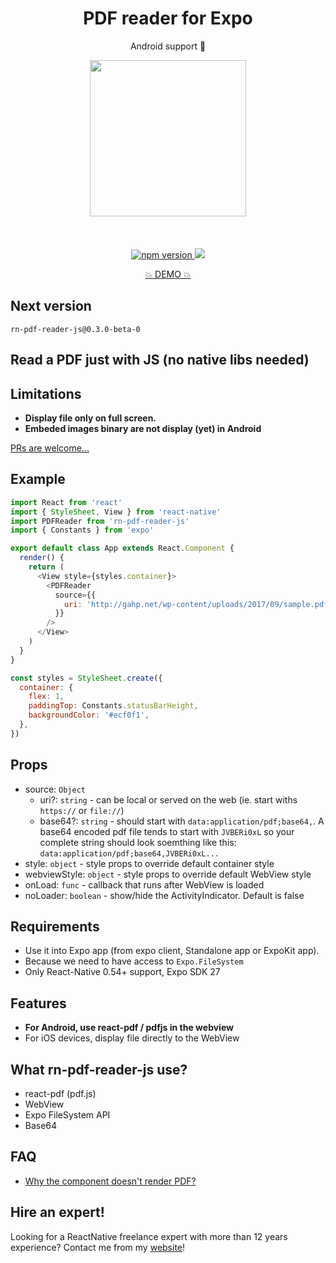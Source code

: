 <h1 align="center">PDF reader for Expo</h1>
<p align="center">Android support 🚀</p>

<p align="center">
   <img width="250" src="https://thumbs.gfycat.com/DeadPoisedBrownbutterfly-max-14mb.gif" />
   <br/>
   <br/>
   <br/>
   <br/>
   <a href="https://www.npmjs.com/package/rn-pdf-reader-js"><img alt="npm version" src="https://badge.fury.io/js/rn-pdf-reader-js.svg"/>
   <a href="http://reactnative.gallery/xcarpentier/rn-pdf-reader-js"><img src="https://img.shields.io/badge/reactnative.gallery-%F0%9F%8E%AC-green.svg"/></a>
</a>
</p>
<p align="center">
  <a href="https://exp.host/@xcarpentier/rn-pdf-reader-example">💥 DEMO 💥</a>
</p>

## Next version

`rn-pdf-reader-js@0.3.0-beta-0`

## Read a PDF just with JS (no native libs needed)

## Limitations

- **Display file only on full screen.**
- **Embeded images binary are not display (yet) in Android**

[PRs are welcome...](https://github.com/xcarpentier/rn-pdf-reader-js/pulls)

## Example

```javascript
import React from 'react'
import { StyleSheet, View } from 'react-native'
import PDFReader from 'rn-pdf-reader-js'
import { Constants } from 'expo'

export default class App extends React.Component {
  render() {
    return (
      <View style={styles.container}>
        <PDFReader
          source={{
            uri: 'http://gahp.net/wp-content/uploads/2017/09/sample.pdf',
          }}
        />
      </View>
    )
  }
}

const styles = StyleSheet.create({
  container: {
    flex: 1,
    paddingTop: Constants.statusBarHeight,
    backgroundColor: '#ecf0f1',
  },
})
```

## Props

- source: `Object`
  - uri?: `string` - can be local or served on the web (ie. start withs `https://` or `file://`)
  - base64?: `string` - should start with `data:application/pdf;base64,`. A base64 encoded pdf file tends to start with `JVBERi0xL` so your complete string should look soemthing like this: `data:application/pdf;base64,JVBERi0xL...`
- style: `object` - style props to override default container style
- webviewStyle: `object` - style props to override default WebView style
- onLoad: `func` - callback that runs after WebView is loaded
- noLoader: `boolean` - show/hide the ActivityIndicator. Default is false

## Requirements

- Use it into Expo app (from expo client, Standalone app or ExpoKit app).
- Because we need to have access to `Expo.FileSystem`
- Only React-Native 0.54+ support, Expo SDK 27

## Features

- **For Android, use react-pdf / pdfjs in the webview**
- For iOS devices, display file directly to the WebView

## What rn-pdf-reader-js use?

- react-pdf (pdf.js)
- WebView
- Expo FileSystem API
- Base64

## FAQ

- [Why the component doesn't render PDF?](https://github.com/xcarpentier/rn-pdf-reader-js/issues/15#issuecomment-397306743)

## Hire an expert!

Looking for a ReactNative freelance expert with more than 12 years experience? Contact me from my [website](https://xaviercarpentier.com)!
